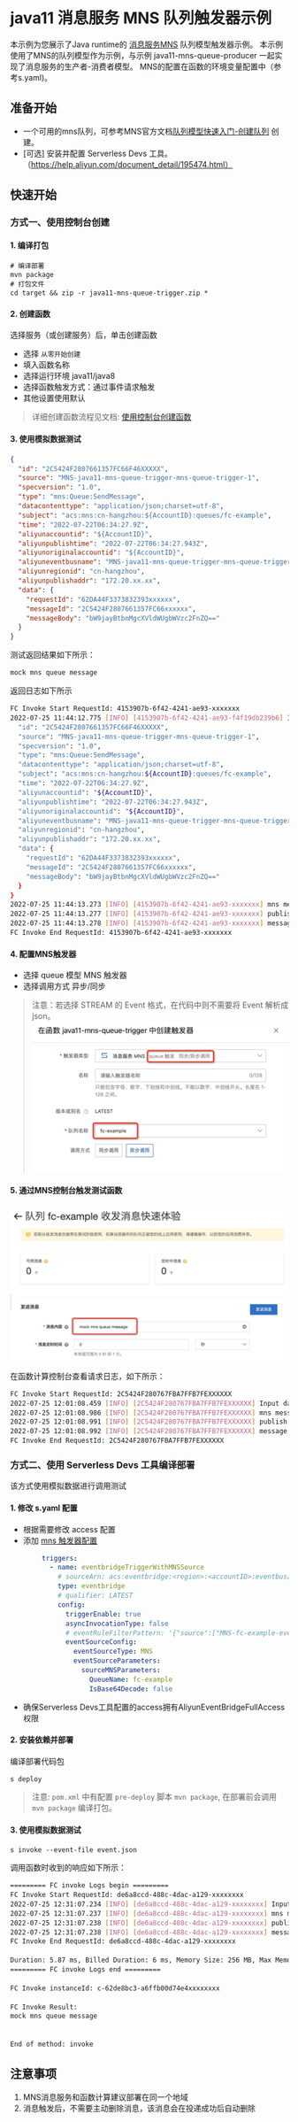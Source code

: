 # java11 消息服务 MNS 队列触发器示例

本示例为您展示了Java runtime的 [消息服务MNS](https://help.aliyun.com/document_detail/27414.html) 队列模型触发器示例。
本示例使用了MNS的队列模型作为示例，与示例 java11-mns-queue-producer 一起实现了消息服务的生产者-消费者模型。
MNS的配置在函数的环境变量配置中（参考s.yaml)。

## 准备开始
- 一个可用的mns队列，可参考MNS官方文档[队列模型快速入门-创建队列](https://help.aliyun.com/document_detail/34417.html) 创建。
- [可选] 安装并配置 Serverless Devs 工具。（https://help.aliyun.com/document_detail/195474.html）

## 快速开始

### 方式一、使用控制台创建

#### 1. 编译打包

```shell
# 编译部署
mvn package
# 打包文件
cd target && zip -r java11-mns-queue-trigger.zip *
```

#### 2. 创建函数
选择服务（或创建服务）后，单击创建函数
- 选择 `从零开始创建`
- 填入函数名称
- 选择运行环境 java11/java8
- 选择函数触发方式：通过事件请求触发
- 其他设置使用默认

> 详细创建函数流程见文档: [使用控制台创建函数](https://help.aliyun.com/document_detail/51783.html)

#### 3. 使用模拟数据测试
```json
{
  "id": "2C5424F2807661357FC66F46XXXXX",
  "source": "MNS-java11-mns-queue-trigger-mns-queue-trigger-1",
  "specversion": "1.0",
  "type": "mns:Queue:SendMessage",
  "datacontenttype": "application/json;charset=utf-8",
  "subject": "acs:mns:cn-hangzhou:${AccountID}:queues/fc-example",
  "time": "2022-07-22T06:34:27.9Z",
  "aliyunaccountid": "${AccountID}",
  "aliyunpublishtime": "2022-07-22T06:34:27.943Z",
  "aliyunoriginalaccountid": "${AccountID}",
  "aliyuneventbusname": "MNS-java11-mns-queue-trigger-mns-queue-trigger-1",
  "aliyunregionid": "cn-hangzhou",
  "aliyunpublishaddr": "172.20.xx.xx",
  "data": {
    "requestId": "62DA44F3373832393xxxxxx",
    "messageId": "2C5424F2807661357FC66xxxxxx",
    "messageBody": "bW9jayBtbnMgcXVldWUgbWVzc2FnZQ=="
  }
}
```
测试返回结果如下所示：
```bash
mock mns queue message
```

返回日志如下所示
```bash
FC Invoke Start RequestId: 4153907b-6f42-4241-ae93-xxxxxxx
2022-07-25 11:44:12.775 [INFO] [4153907b-6f42-4241-ae93-f4f19db239b6] Input data: {
  "id": "2C5424F2807661357FC66F46XXXXX",
  "source": "MNS-java11-mns-queue-trigger-mns-queue-trigger-1",
  "specversion": "1.0",
  "type": "mns:Queue:SendMessage",
  "datacontenttype": "application/json;charset=utf-8",
  "subject": "acs:mns:cn-hangzhou:${AccountID}:queues/fc-example",
  "time": "2022-07-22T06:34:27.9Z",
  "aliyunaccountid": "${AccountID}",
  "aliyunpublishtime": "2022-07-22T06:34:27.943Z",
  "aliyunoriginalaccountid": "${AccountID}",
  "aliyuneventbusname": "MNS-java11-mns-queue-trigger-mns-queue-trigger-1",
  "aliyunregionid": "cn-hangzhou",
  "aliyunpublishaddr": "172.20.xx.xx",
  "data": {
    "requestId": "62DA44F3373832393xxxxxx",
    "messageId": "2C5424F2807661357FC66xxxxxx",
    "messageBody": "bW9jayBtbnMgcXVldWUgbWVzc2FnZQ=="
  }
}
2022-07-25 11:44:13.273 [INFO] [4153907b-6f42-4241-ae93-xxxxxxx] mns message: MnsQueueMessageFromEB{id='2C5424F2807661357FC66F46XXXXX', source='MNS-java11-mns-queue-trigger-mns-queue-trigger-1', specversion='1.0', type='mns:Queue:SendMessage', datacontenttype='application/json;charset=utf-8', subject='acs:mns:cn-hangzhou:${AccountID}:queues/fc-example', time='2022-07-22T06:34:27.9Z', aliyunaccountid='${AccountID}', aliyunpublishtime='2022-07-22T06:34:27.943Z', aliyunoriginalaccountid='${AccountID}', aliyuneventbusname='MNS-java11-mns-queue-trigger-mns-queue-trigger-1', aliyunregionid='cn-hangzhou', aliyunpublishaddr='172.20.xx.xx', data={requestId='62DA44F3373832393xxxxxx', messageId='2C5424F2807661357FC66xxxxxx', messageBody='bW9jayBtbnMgcXVldWUgbWVzc2FnZQ=='}}
2022-07-25 11:44:13.277 [INFO] [4153907b-6f42-4241-ae93-xxxxxxx] publish time:2022-07-22T06:34:27.943
2022-07-25 11:44:13.278 [INFO] [4153907b-6f42-4241-ae93-xxxxxxx] message trigger time cost:PT77H9M45.33429S
FC Invoke End RequestId: 4153907b-6f42-4241-ae93-xxxxxxx
```

#### 4. 配置MNS触发器
- 选择 queue 模型 MNS 触发器
- 选择调用方式 异步/同步
> 注意：若选择 STREAM 的 Event 格式，在代码中则不需要将 Event 解析成json。
![img_1.png](assets/20220725195652.jpg)

#### 5. 通过MNS控制台触发测试函数

![img_2.png](assets/20220725195902.jpg)

在函数计算控制台查看请求日志，如下所示：
```bash
FC Invoke Start RequestId: 2C5424F280767FBA7FFB7FEXXXXXX
2022-07-25 12:01:08.459 [INFO] [2C5424F280767FBA7FFB7FEXXXXXX] Input data: {"id":"2C5424F280767FBA7FFB7FEXXXXXX","source":"MNS-java11-mns-queue-trigger-mns-queue-trigger-1","specversion":"1.0","type":"mns:Queue:SendMessage","datacontenttype":"application/json;charset=utf-8","subject":"acs:mns:cn-hangzhou:${accountID}:queues/fc-example","time":"2022-07-25T12:01:07.673Z","aliyunaccountid":"${accountID}","aliyunpublishtime":"2022-07-25T12:01:07.788Z","aliyunoriginalaccountid":"${accountID}","aliyuneventbusname":"MNS-java11-mns-queue-trigger-mns-queue-trigger-1","aliyunregionid":"cn-hangzhou","aliyunpublishaddr":"172.20.xxx.xx","data":{"requestId":"62DE86034545391xxxxxxxx","messageId":"2C5424F280767FBA7FFB7FE44Axxxxxx","messageBody":"bW9jayBtbnMgcXVldWUgbWVzc2FnZQ=="}}
2022-07-25 12:01:08.986 [INFO] [2C5424F280767FBA7FFB7FEXXXXXX] mns message: MnsQueueMessageFromEB{id='2C5424F280767FBA7FFB7FEXXXXXX', source='MNS-java11-mns-queue-trigger-mns-queue-trigger-1', specversion='1.0', type='mns:Queue:SendMessage', datacontenttype='application/json;charset=utf-8', subject='acs:mns:cn-hangzhou:${accountID}:queues/fc-example', time='2022-07-25T12:01:07.673Z', aliyunaccountid='${accountID}', aliyunpublishtime='2022-07-25T12:01:07.788Z', aliyunoriginalaccountid='${accountID}', aliyuneventbusname='MNS-java11-mns-queue-trigger-mns-queue-trigger-1', aliyunregionid='cn-hangzhou', aliyunpublishaddr='172.20.xxx.xx', data={requestId='62DE86034545391xxxxxxxx', messageId='2C5424F280767FBA7FFB7FE44Axxxxxx', messageBody='bW9jayBtbnMgcXVldWUgbWVzc2FnZQ=='}}
2022-07-25 12:01:08.991 [INFO] [2C5424F280767FBA7FFB7FEXXXXXX] publish time:2022-07-25T12:01:07.788
2022-07-25 12:01:08.992 [INFO] [2C5424F280767FBA7FFB7FEXXXXXX] message trigger time cost:PT1.203067S
FC Invoke End RequestId: 2C5424F280767FBA7FFB7FEXXXXXX
```

### 方式二、使用 Serverless Devs 工具编译部署
该方式使用模拟数据进行调用测试

#### 1. 修改 s.yaml 配置
- 根据需要修改 access 配置
- 添加 [mns 触发器配置](https://github.com/devsapp/fc/blob/main/docs/zh/yaml/triggers.md#eventbridge%E8%A7%A6%E5%8F%91%E5%99%A8)
```yaml
        triggers:
          - name: eventbridgeTriggerWithMNSSource
            # sourceArn: acs:eventbridge:<region>:<accountID>:eventbus/<eventBusName>/rule/<eventRuleName>
            type: eventbridge
            # qualifier: LATEST
            config:
              triggerEnable: true
              asyncInvocationType: false
              # eventRuleFilterPattern: '{"source":["MNS-fc-example-eventbridgeTriggerWithMNSSource"]}'
              eventSourceConfig:
                eventSourceType: MNS
                eventSourceParameters:
                  sourceMNSParameters:
                    QueueName: fc-example
                    IsBase64Decode: false
```
- 确保Serverless Devs工具配置的access拥有AliyunEventBridgeFullAccess权限

#### 2. 安装依赖并部署

编译部署代码包
```shell
s deploy
```

> 注意: `pom.xml` 中有配置 `pre-deploy` 脚本 `mvn package`, 在部署前会调用 `mvn package` 编译打包。

#### 3. 使用模拟数据测试

```shell
s invoke --event-file event.json
```

调用函数时收到的响应如下所示：

```bash
========= FC invoke Logs begin =========
FC Invoke Start RequestId: de6a8ccd-488c-4dac-a129-xxxxxxxx
2022-07-25 12:31:07.234 [INFO] [de6a8ccd-488c-4dac-a129-xxxxxxxx] Input data: {  "id": "2C5424F2807661357FC66F46XXXXX",  "source": "MNS-java11-mns-queue-trigger-mns-queue-trigger-1",  "specversion": "1.0",  "type": "mns:Queue:SendMessage",  "datacontenttype": "application/json;charset=utf-8",  "subject": "acs:mns:cn-hangzhou:${AccountID}:queues/fc-example",  "time": "2022-07-22T06:34:27.9Z",  "aliyunaccountid": "${AccountID}",  "aliyunpublishtime": "2022-07-22T06:34:27.943Z",  "aliyunoriginalaccountid": "${AccountID}",  "aliyuneventbusname": "MNS-java11-mns-queue-trigger-mns-queue-trigger-1",  "aliyunregionid": "cn-hangzhou",  "aliyunpublishaddr": "172.20.xx.xx",  "data": {    "requestId": "62DA44F3373832393xxxxxx",    "messageId": "2C5424F2807661357FC66xxxxxx",    "messageBody": "bW9jayBtbnMgcXVldWUgbWVzc2FnZQ=="  }}
2022-07-25 12:31:07.237 [INFO] [de6a8ccd-488c-4dac-a129-xxxxxxxx] mns message: MnsQueueMessageFromEB{id='2C5424F2807661357FC66F46XXXXX', source='MNS-java11-mns-queue-trigger-mns-queue-trigger-1', specversion='1.0', type='mns:Queue:SendMessage', datacontenttype='application/json;charset=utf-8', subject='acs:mns:cn-hangzhou:${AccountID}:queues/fc-example', time='2022-07-22T06:34:27.9Z', aliyunaccountid='${AccountID}', aliyunpublishtime='2022-07-22T06:34:27.943Z', aliyunoriginalaccountid='${AccountID}', aliyuneventbusname='MNS-java11-mns-queue-trigger-mns-queue-trigger-1', aliyunregionid='cn-hangzhou', aliyunpublishaddr='172.20.xx.xx', data={requestId='62DA44F3373832393xxxxxx', messageId='2C5424F2807661357FC66xxxxxx', messageBody='bW9jayBtbnMgcXVldWUgbWVzc2FnZQ=='}}
2022-07-25 12:31:07.238 [INFO] [de6a8ccd-488c-4dac-a129-xxxxxxxx] publish time:2022-07-22T06:34:27.943
2022-07-25 12:31:07.238 [INFO] [de6a8ccd-488c-4dac-a129-xxxxxxxx] message trigger time cost:PT77H56M39.29524S
FC Invoke End RequestId: de6a8ccd-488c-4dac-a129-xxxxxxxx

Duration: 5.87 ms, Billed Duration: 6 ms, Memory Size: 256 MB, Max Memory Used: 105.04 MB
========= FC invoke Logs end =========

FC Invoke instanceId: c-62de8bc3-a6ffb00d74e4xxxxxxxx

FC Invoke Result:
mock mns queue message


End of method: invoke
```

## 注意事项
1. MNS消息服务和函数计算建议部署在同一个地域
2. 消息触发后，不需要主动删除消息，该消息会在投递成功后自动删除